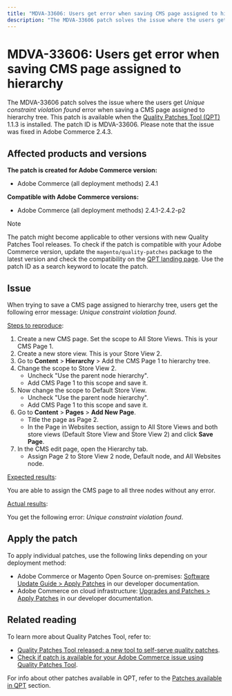 ```yaml
---
title: "MDVA-33606: Users get error when saving CMS page assigned to hierarchy"
description: "The MDVA-33606 patch solves the issue where the users get *Unique constraint violation found* error when saving a CMS page assigned to hierarchy tree. This patch is available when the [Quality Patches Tool (QPT)](/help/announcements/adobe-commerce-announcements/magento-quality-patches-released-new-tool-to-self-serve-quality-patches.md) 1.1.3 is installed. The patch ID is MDVA-33606. Please note that the issue was fixed in Adobe Commerce 2.4.3."
---
```


# MDVA-33606: Users get error when saving CMS page assigned to hierarchy

The MDVA-33606 patch solves the issue where the users get *Unique constraint violation found* error when saving a CMS page assigned to hierarchy tree. This patch is available when the [Quality Patches Tool (QPT)](/help/announcements/adobe-commerce-announcements/magento-quality-patches-released-new-tool-to-self-serve-quality-patches.md) 1.1.3 is installed. The patch ID is MDVA-33606. Please note that the issue was fixed in Adobe Commerce 2.4.3.

## Affected products and versions

**The patch is created for Adobe Commerce version:**

* Adobe Commerce (all deployment methods) 2.4.1

**Compatible with Adobe Commerce versions:**

* Adobe Commerce (all deployment methods) 2.4.1-2.4.2-p2

>[!NOTE]
>
>The patch might become applicable to other versions with new Quality Patches Tool releases. To check if the patch is compatible with your Adobe Commerce version, update the `magento/quality-patches` package to the latest version and check the compatibility on the [QPT landing page](https://devdocs.magento.com/quality-patches/tool.html#patch-grid). Use the patch ID as a search keyword to locate the patch.

## Issue

When trying to save a CMS page assigned to hierarchy tree, users get the following error message: *Unique constraint violation found*.

<u>Steps to reproduce</u>:

1. Create a new CMS page. Set the scope to All Store Views. This is your CMS Page 1.
1. Create a new store view. This is your Store View 2.
1. Go to **Content** > **Hierarchy** > Add the CMS Page 1 to hierarchy tree.
1. Change the scope to Store View 2.
    * Uncheck "Use the parent node hierarchy".
    * Add CMS Page 1 to this scope and save it.
1. Now change the scope to Default Store View.
    * Uncheck "Use the parent node hierarchy".
    * Add CMS Page 1 to this scope and save it.
1. Go to **Content** > **Pages** > **Add New Page**.
    * Title the page as Page 2.
    * In the Page in Websites section, assign to All Store Views and both store views (Default Store View and Store View 2) and click **Save Page**.
1. In the CMS edit page, open the Hierarchy tab.
    * Assign Page 2 to Store View 2 node, Default node, and All Websites node.

<u>Expected results</u>:

You are able to assign the CMS page to all three nodes without any error.

<u>Actual results</u>:

You get the following error: *Unique constraint violation found*.

## Apply the patch

To apply individual patches, use the following links depending on your deployment method:

* Adobe Commerce or Magento Open Source on-premises: [Software Update Guide > Apply Patches](https://devdocs.magento.com/guides/v2.4/comp-mgr/patching/mqp.html) in our developer documentation.
* Adobe Commerce on cloud infrastructure: [Upgrades and Patches > Apply Patches](https://devdocs.magento.com/cloud/project/project-patch.html) in our developer documentation.

## Related reading

To learn more about Quality Patches Tool, refer to:

* [Quality Patches Tool released: a new tool to self-serve quality patches](/help/announcements/adobe-commerce-announcements/magento-quality-patches-released-new-tool-to-self-serve-quality-patches.md).
* [Check if patch is available for your Adobe Commerce issue using Quality Patches Tool](/help/support-tools/patches-available-in-qpt-tool/check-patch-for-magento-issue-with-magento-quality-patches.md).

For info about other patches available in QPT, refer to the [Patches available in QPT](https://support.magento.com/hc/en-us/sections/360010506631-Patches-available-in-MQP-tool-) section.